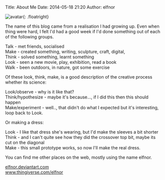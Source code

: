 Title: About Me
Date: 2014-05-18 21:20
Author: elfnor

![avatar]({filename}/images/El_Avatar2_face_left.jpeg){: .floatright}

The name of this blog came from a realisation I had growing up. Even when thing were hard, I felt I'd had a good week if I'd done something out of each of the following groups.

Talk - met friends, socialised  
Make - created something, writing, sculpture, craft, digital,  
Think - solved something, learnt something  
Look - seen a new movie, play, exhibition, read a book  
Walk - been outdoors, in nature, got some exercise  

Of these look, think, make, is a good description of the creative process whether its science:

Look/observe - why is it like that?  
Think/hypothesize - maybe it's because..., if I did this then this should happen  
Make/experiment - well.., that didn't do what I expected but it's interesting, loop back to Look.  

Or making a dress:

Look - I like that dress she's wearing, but I'd make the sleeves a bit shorter  
Think - and I can't quite see how they did the crossover top bit, maybe its cut on the diagonal  
Make - this small prototype works, so now I'll make the real dress.  

You can find me other places on the web, mostly using the name elfnor.  

<a title="elfnor.deviantart.com" href="http://elfnor.deviantart.com">elfnor.deviantart.com</a>  
<a title="www.thingiverse.com/elfnor" href="http://www.thingiverse.com/elfnor">www.thingiverse.com/elfnor</a>
